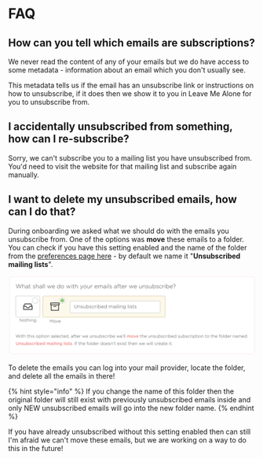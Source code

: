 # FAQ

## How can you tell which emails are subscriptions?

We never read the content of any of your emails but we do have access to some metadata - information about an email which you don't usually see.

This metadata tells us if the email has an unsubscribe link or instructions on how to unsubscribe, if it does then we show it to you in Leave Me Alone for you to unsubscribe from. 

## I accidentally unsubscribed from something, how can I re-subscribe?

Sorry, we can't subscribe you to a mailing list you have unsubscribed from. You'd need to visit the website for that mailing list and subscribe again manually.

## I want to delete my unsubscribed emails, how can I do that?

During onboarding we asked what we should do with the emails you unsubscribe from. One of the options was **move** these emails to a folder. You can check if you have this setting enabled and the name of the folder from the [preferences page here](https://leavemealone.app/app/profile/preferences) - by default we name it "**Unsubscribed mailing lists**".

![](../.gitbook/assets/image%20%289%29.png)

To delete the emails you can log into your mail provider, locate the folder, and delete all the emails in there!

{% hint style="info" %}
If you change the name of this folder then the original folder will still exist with previously unsubscribed emails inside and only NEW unsubscribed emails will go into the new folder name.
{% endhint %}

If you have already unsubscribed without this setting enabled then can still I'm afraid we can't move these emails, but we are working on a way to do this in the future!



